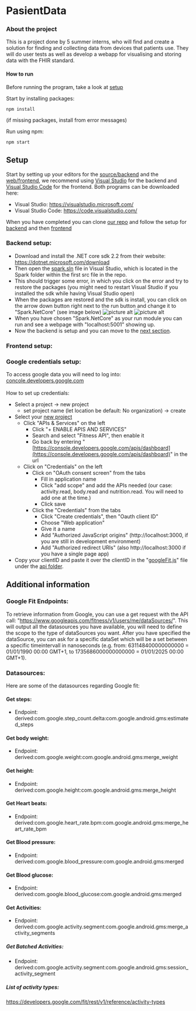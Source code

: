 # PasientData

### About the project

This is a project done by 5 summer interns, who will find and create a solution for finding and collecting data from devices that patients use. They will do user tests as well as develop a webapp for visualising and storing data with the FHIR standard.

#### How to run

Before running the program, take a look at [setup](https://github.com/helsenorgelab/pasientdata#setup)

Start by installing packages:

```
npm install
```

(if missing packages, install from error messages)

Run using npm:

```
npm start
```

## Setup

Start by setting up your editors for the [source/backend](https://github.com/helsenorgelab/pasientdata/tree/master/src/Spark) and the [web/frontend](https://github.com/helsenorgelab/pasientdata/tree/master/WEB/src), we recommend using [Visual Studio](https://visualstudio.microsoft.com/) for the backend and [Visual Studio Code](https://code.visualstudio.com/) for the frontend.
Both programs can be downloaded here:

- Visual Studio: https://visualstudio.microsoft.com/
- Visual Studio Code: https://code.visualstudio.com/

When you have completed you can clone [our repo](https://github.com/helsenorgelab/pasientdata.git) and follow the setup for [backend](https://github.com/helsenorgelab/pasientdata#backend-setup) and then [frontend](https://github.com/helsenorgelab/pasientdata#frontend-setup)

### Backend setup:
* Download and install the .NET core sdk 2.2 from their website: https://dotnet.microsoft.com/download
* Then open the [spark.sln](https://github.com/helsenorgelab/pasientdata/blob/master/src/Spark/Spark.sln) file in Visual Studio, which is located in the Spark folder within the first src file in the repo. 
* This should trigger some error, in which you click on the error and try to restore the packages (you might need to restart Visual Studio if you installed the sdk while having Visual Studio open)
* When the packages are restored and the sdk is install, you can click on the arrow down button right next to the run button and change it to "Spark.NetCore" (see image below)
![picture alt](https://github.com/helsenorgelab/pasientdata/blob/master/Documentation%20images/runBefore.PNG "This is how it should look when you start")
![picture alt](https://github.com/helsenorgelab/pasientdata/blob/master/Documentation%20images/runAfter.PNG "This is how it should look after you have changed to Spark.NetCore")
* When you have chosen "Spark.NetCore" as your run module you can run and see a webpage with "localhost:5001" showing up.
* Now the backend is setup and you can move to the [next section](https://github.com/helsenorgelab/pasientdata#frontend-setup).

### Frontend setup:

### Google credentials setup:

To access google data you will need to log into: [concole.developers.google.com](https://console.developers.google.com/) <br/>
<br/>
How to set up credentials:

- Select a project -> new project
  - set project name (let location be default: No organization) -> create
- Select your [new project](https://console.developers.google.com/projectcreate?previousPage=%2Fapis%2Fdashboard%3Fproject%3Dehelse-247812&folder=&organizationId=0)
  - Click "APIs & Services" on the left
    - Click "+ ENABLE APIS AND SERVICES"
    - Search and select "Fitness API", then enable it
    - Go back by entering "[https://console.developers.google.com/apis/dashboard](https://console.developers.google.com/apis/dashboard)" in the url
  - Click on "Credentials" on the left
    - Click on "OAuth consent screen" from the tabs
      - Fill in application name
      - Click "add scope" and add the APIs needed (our case: activity.read, body.read and nutrition.read. You will need to add one at the time.)
      - Click save
    - Click the "Credentials" from the tabs
      - Click "Create credentials", then "Oauth client ID"
      - Choose "Web application"
      - Give it a name
      - Add "Authorized JavaScript origins" (http://localhost:3000, if you are still in development environment)
      - Add "Authorized redirect URIs" (also http://localhost:3000 if you have a single page app)
- Copy your clientID and paste it over the clientID in the "[googleFit.js](https://github.com/helsenorgelab/pasientdata/blob/master/WEB/src/api/googleFit.js)" file under the [api folder](https://github.com/helsenorgelab/pasientdata/tree/master/WEB/src/api).

## Additional information

### Google Fit Endpoints:

To retrieve information from Google, you can use a get request with the API call: "https://www.googleapis.com/fitness/v1/users/me/dataSources/". This will output all the datasources you have available, you will need to define the scope to the type of dataSources you want. After you have specified the dataSource, you can ask for a specific dataSet which will be a set between a specific timeintervall in nanoseconds (e.g. from: 631148400000000000 = 01/01/1990 00:00 GMT+1, to 1735686000000000000 = 01/01/2025 00:00 GMT+1).

### Datasources:

Here are some of the datasources regarding Google fit:

#### Get steps:

- Endpoint: derived:com.google.step_count.delta:com.google.android.gms:estimated_steps

#### Get body weight:

- Endpoint: derived:com.google.weight:com.google.android.gms:merge_weight

#### Get height:

- Endpoint: derived:com.google.height:com.google.android.gms:merge_height

#### Get Heart beats:

- Endpoint: derived:com.google.heart_rate.bpm:com.google.android.gms:merge_heart_rate_bpm

#### Get Blood pressure:

- Endpoint: derived:com.google.blood_pressure:com.google.android.gms:merged

#### Get Blood glucose:

- Endpoint: derived:com.google.blood_glucose:com.google.android.gms:merged

#### Get Activities:

- Endpoint: derived:com.google.activity.segment:com.google.android.gms:merge_activity_segments

##### Get Batched Activities:

- Endpoint: derived:com.google.activity.segment:com.google.android.gms:session_activity_segment

##### List of activity types:

https://developers.google.com/fit/rest/v1/reference/activity-types
